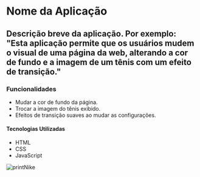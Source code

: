  <h1>Nome da Aplicação</h1>

<h2>Descrição breve da aplicação. Por exemplo: "Esta aplicação permite que os usuários mudem o visual de uma página da web, alterando a cor de fundo e a imagem de um tênis com um efeito de transição."</h2>

<h3>Funcionalidades</h3>

- Mudar a cor de fundo da página.
- Trocar a imagem do tênis exibido.
- Efeitos de transição suaves ao mudar as configurações.

<h4>Tecnologias Utilizadas</h4>

- HTML
- CSS
- JavaScript

![printNike](https://github.com/user-attachments/assets/3cb872d3-6051-4934-9167-29233e69ad53)
